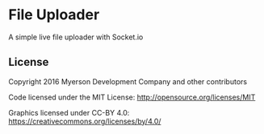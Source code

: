 # File Uploader

A simple live file uploader with Socket.io

## License
Copyright 2016 Myerson Development Company and other contributors

Code licensed under the MIT License: http://opensource.org/licenses/MIT

Graphics licensed under CC-BY 4.0: https://creativecommons.org/licenses/by/4.0/
